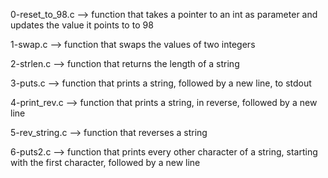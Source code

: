 0-reset_to_98.c --> function that takes a pointer to an int as parameter and updates the value it points to to 98


1-swap.c --> function that swaps the values of two integers


2-strlen.c --> function that returns the length of a string


3-puts.c --> function that prints a string, followed by a new line, to stdout


4-print_rev.c --> function that prints a string, in reverse, followed by a new line


5-rev_string.c --> function that reverses a string


6-puts2.c --> function that prints every other character of a string, starting with the first character, followed by a new line


